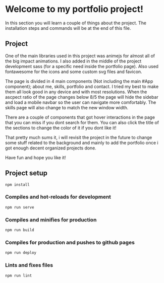 # Welcome to my portfolio project!

In this section you will learn a couple of things about the project. The installation steps and commands will be at the end of this file.

## Project

One of the main libraries used in this project was animejs for almost all of the big impact animations. I also added in the middle of the project development sass (for a specific need inside the portfolio page). Also used fontawesome for the icons and some custom svg files and favicon.

The page is divided in 4 main components (Not including the main #App component); about me, skills, portfolio and contact.
I tried my best to make them all look good in any device and with most resolutions. When the ascpect ratio of the page changes below 8/5 the page will hide the sidebar and load a mobile navbar so the user can navigate more comfortably. The skills page will also change to match the new window width.

There are a couple of components that got hover interactions in the page that you can miss if you dont search for them. You can also click the title of the sections to change the color of it if you dont like it!

That pretty much sums it, i will revisit the project in the future to change some stuff related to the background and mainly to add the portfolio once i got enough decent organized projects done.

Have fun and hope you like it!

## Project setup
```
npm install
```

### Compiles and hot-reloads for development
```
npm run serve
```

### Compiles and minifies for production
```
npm run build
```

### Compiles for production and pushes to github pages
```
npm run deploy
```

### Lints and fixes files
```
npm run lint
```